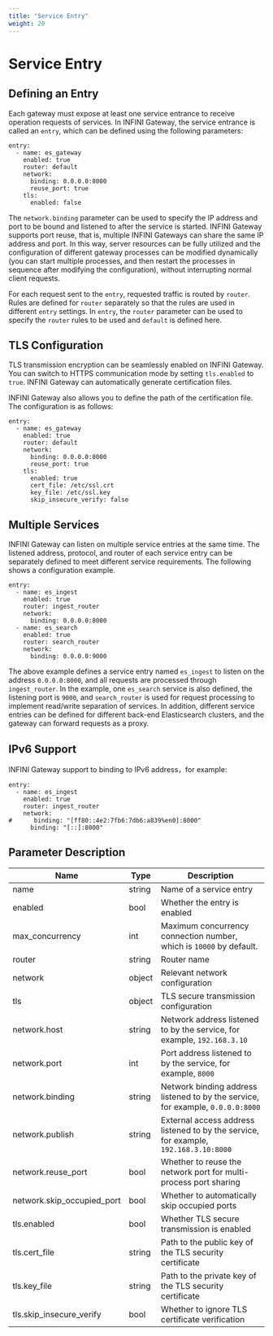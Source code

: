 ```yaml
---
title: "Service Entry"
weight: 20
---
```


# Service Entry

## Defining an Entry

Each gateway must expose at least one service entrance to receive operation requests of services. In INFINI Gateway, the service entrance is called an `entry`, which can be defined using the following parameters:

```
entry:
  - name: es_gateway
    enabled: true
    router: default
    network:
      binding: 0.0.0.0:8000
      reuse_port: true
    tls:
      enabled: false
```

The `network.binding` parameter can be used to specify the IP address and port to be bound and listened to after the service is started. INFINI Gateway supports port reuse, that is, multiple INFINI Gateways can share the same IP address and port.
In this way, server resources can be fully utilized and the configuration of different gateway processes can be modified dynamically (you can start multiple processes, and then restart the processes in sequence after modifying the configuration), without interrupting normal client requests.

For each request sent to the `entry`, requested traffic is routed by `router`. Rules are defined for `router` separately so that the rules are used in different `entry` settings. In `entry`, the `router` parameter can be used to specify the `router` rules to be used and `default` is defined here.

## TLS Configuration

TLS transmission encryption can be seamlessly enabled on INFINI Gateway. You can switch to HTTPS communication mode by setting `tls.enabled` to `true`. INFINI Gateway can automatically generate certification files.

INFINI Gateway also allows you to define the path of the certification file. The configuration is as follows:

```
entry:
  - name: es_gateway
    enabled: true
    router: default
    network:
      binding: 0.0.0.0:8000
      reuse_port: true
    tls:
      enabled: true
      cert_file: /etc/ssl.crt
      key_file: /etc/ssl.key
      skip_insecure_verify: false
```

## Multiple Services

INFINI Gateway can listen on multiple service entries at the same time. The listened address, protocol, and router of each service entry can be separately defined to meet different service requirements. The following shows a configuration example.

```
entry:
  - name: es_ingest
    enabled: true
    router: ingest_router
    network:
      binding: 0.0.0.0:8000
  - name: es_search
    enabled: true
    router: search_router
    network:
      binding: 0.0.0.0:9000
```

The above example defines a service entry named `es_ingest` to listen on the address `0.0.0.0:8000`, and all requests are processed through `ingest_router`.
In the example, one `es_search` service is also defined, the listening port is `9000`, and `search_router` is used for request processing to implement read/write separation of services.
In addition, different service entries can be defined for different back-end Elasticsearch clusters, and the gateway can forward requests as a proxy.

## IPv6 Support

INFINI Gateway support to binding to IPv6 address，for example:

```
entry:
  - name: es_ingest
    enabled: true
    router: ingest_router
    network:
#      binding: "[ff80::4e2:7fb6:7db6:a839%en0]:8000"
      binding: "[::]:8000"
```

## Parameter Description

| Name                       | Type   | Description                                                                          |
| -------------------------- | ------ | ------------------------------------------------------------------------------------ |
| name                       | string | Name of a service entry                                                              |
| enabled                    | bool   | Whether the entry is enabled                                                         |
| max_concurrency            | int    | Maximum concurrency connection number, which is `10000` by default.                  |
| router                     | string | Router name                                                                          |
| network                    | object | Relevant network configuration                                                       |
| tls                        | object | TLS secure transmission configuration                                                |
| network.host               | string | Network address listened to by the service, for example, `192.168.3.10`              |
| network.port               | int    | Port address listened to by the service, for example, `8000`                         |
| network.binding            | string | Network binding address listened to by the service, for example, `0.0.0.0:8000`      |
| network.publish            | string | External access address listened to by the service, for example, `192.168.3.10:8000` |
| network.reuse_port         | bool   | Whether to reuse the network port for multi-process port sharing                     |
| network.skip_occupied_port | bool   | Whether to automatically skip occupied ports                                         |
| tls.enabled                | bool   | Whether TLS secure transmission is enabled                                           |
| tls.cert_file              | string | Path to the public key of the TLS security certificate                               |
| tls.key_file               | string | Path to the private key of the TLS security certificate                              |
| tls.skip_insecure_verify   | bool   | Whether to ignore TLS certificate verification                                       |
